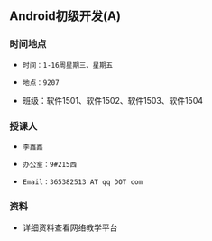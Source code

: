 
## Android初级开发(A)

### 时间地点
*     时间：1-16周星期三、星期五
*     地点：9207
* 班级：软件1501、软件1502、软件1503、软件1504

### 授课人
*     李鑫鑫
*     办公室：9#215西
*     Email：365382513 AT qq DOT com

### 资料
* 详细资料查看网络教学平台

